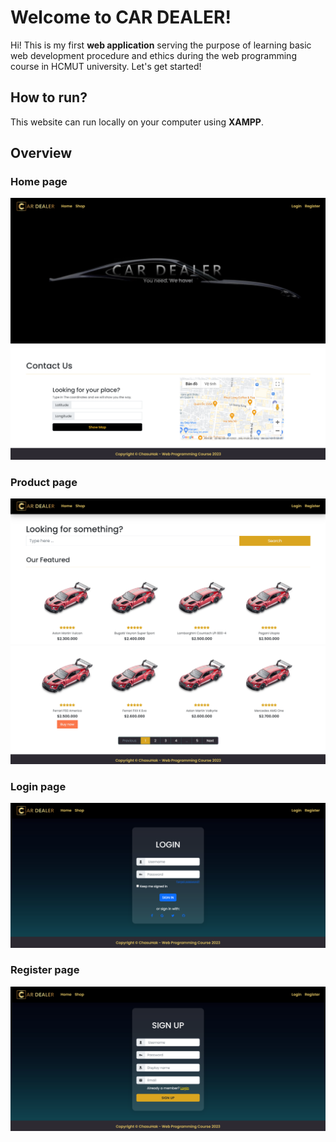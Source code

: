 # Welcome to CAR DEALER!
Hi! This is my first **web application** serving the purpose of learning basic web development procedure and ethics during the web programming course in HCMUT university. Let's get started!

## How to run?
This website can run locally on your computer using **XAMPP**.

## Overview
### Home page
![Home](./demos/Home.png)
![Contact](./demos/Contact.png)

### Product page
![Product1](./demos/Product1.png)
![Product2](./demos/Product2.png)

### Login page
![Login](./demos/Login.png)

### Register page
![Register](./demos/Signup.png)
